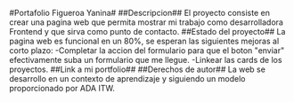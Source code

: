 #Portafolio Figueroa Yanina#
##Descripcion##
El proyecto consiste en crear una pagina web que permita mostrar mi trabajo como desarrolladora Frontend y que sirva como punto de contacto.
##Estado del proyecto##
La pagina web es funcional en un 80%, se esperan las siguientes mejoras al corto plazo:
-Completar la accion del formulario para que el boton "enviar" efectivamente suba un formulario que me llegue.
-Linkear las cards de los proyectos.
##Link a mi portfolio##
##Derechos de autor##
La web se desarrollo en un contexto de aprendizaje y siguiendo un modelo proporcionado por ADA ITW.